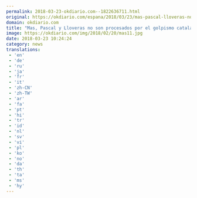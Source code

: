 ```yaml
---
permalink: 2018-03-23-okdiario.com--1822636711.html
original: https://okdiario.com/espana/2018/03/23/mas-pascal-lloveras-no-son-procesados-golpismo-catalan-2009809
domain: okdiario.com
title: "Mas, Pascal y Lloveras no son procesados por el golpismo catalán"
image: https://okdiario.com/img/2018/02/20/mas11.jpg
date: 2018-03-23 10:24:24
category: news
translations: 
 - 'en'
 - 'de'
 - 'ru'
 - 'ja'
 - 'fr'
 - 'it'
 - 'zh-CN'
 - 'zh-TW'
 - 'ar'
 - 'fa'
 - 'pt'
 - 'hi'
 - 'tr'
 - 'id'
 - 'nl'
 - 'sv'
 - 'vi'
 - 'pl'
 - 'ko'
 - 'no'
 - 'da'
 - 'th'
 - 'ta'
 - 'ms'
 - 'hy'
---
```


